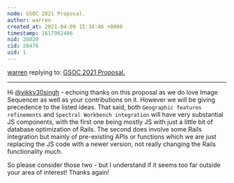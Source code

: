 ```yaml
---
node: GSOC 2021 Proposal.
author: warren
created_at: 2021-04-09 15:34:46 +0000
timestamp: 1617982486
nid: 26020
cid: 28476
uid: 1
---
```




[warren](../profile/warren) replying to: [GSOC 2021 Proposal.](../notes/vikky30singh/03-24-2021/gsoc-2021-proposal)

----
Hi [@vikky30singh](/profile/vikky30singh) - echoing thanks on this proposal as we do love Image Sequencer as well as your contributions on it. However we will be giving precedence to the listed ideas. That said, both `Geographic features refinements` and `Spectral Workbench integration` will have very substantial JS components, with the first one being mostly JS with just a little bit of database optimization of Rails. The second does involve some Rails integration but mainly of pre-existing APIs or functions which we are just replacing the JS code with a newer version, not really changing the Rails functionality much. 

So please consider those two - but I understand if it seems too far outside your area of interest! Thanks again!
